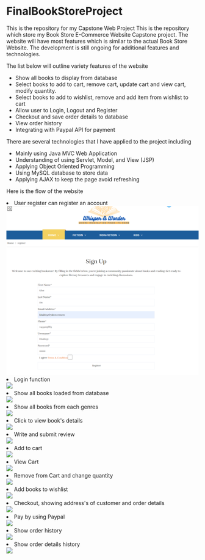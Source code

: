 # FinalBookStoreProject
 This is the repository for my Capstone Web Project
This is the repository which store my Book Store E-Commerce Website Capstone project. The website will have most features which is similar to the actual Book Store Website. The development is still ongoing for additional features and technologies.

The list below will outline variety features of the website
<ul>
<li>Show all books to display from database</li>
<li>Select books to add to cart, remove cart, update cart and view cart, modify quantity. </li>
<li>Select books to add to wishlist, remove and add item from wishlist to cart</li>
<li>Allow user to Login, Logout and Register</li>
<li>Checkout and save order details to database</li>
<li>View order history</li>
<li>Integrating with Paypal API for payment </li>
</ul>

There are several technologies that I have applied to the project including
<ul>
<li>Mainly using Java MVC Web Application</li>
<li>Understanding of using Servlet, Model, and View (JSP)</li>
<li>Applying Object Oriented Programming</li>
<li>Using MySQL database to store data</li>
<li>Applying AJAX to keep the page avoid refreshing</li>
</ul>

Here is the flow of the website
<li>User register can register an account</li>
<img src="https://raw.githubusercontent.com/khaido51/FinalBookStoreProject/main/screenshot/login.png">
<br>
<li>Login function</li>
<img src="https://github.com/khaido51/FinalBookStoreProject/assets/36833306/b72fce8d-e318-4ea2-9f9e-dc1272e9757f">
<br>
<li>Show all books loaded from database</li>
<img src="https://github.com/khaido51/FinalBookStoreProject/assets/36833306/4abd0ba9-16e7-483b-ab79-6230795ee840">
<br>
<li>Show all books from each genres</li>
<img src="https://github.com/khaido51/FinalBookStoreProject/assets/36833306/78b7b2a4-b340-4966-b8a0-ddc313d07a31">
<br>
<li>Click to view book's details</li>
<img src="https://github.com/khaido51/FinalBookStoreProject/assets/36833306/4ac41f28-29bf-470d-b957-fc34e603ab83">
<br>
<li>Write and submit review</li>
<img src="https://github.com/khaido51/FinalBookStoreProject/assets/36833306/31049f54-9b79-4ec3-8978-103b4528bb13">
<br>
<li>Add to cart</li>
<img src="https://github.com/khaido51/FinalBookStoreProject/assets/36833306/e20d72be-1a29-4f8b-9f16-b2ef36f65083">
<br>
<li>View Cart</li>
<img src="https://github.com/khaido51/FinalBookStoreProject/assets/36833306/03f0e19a-928e-41c1-8a33-57df1b3261a3">
<br>
<li>Remove from Cart and change quantity</li>
<img src="https://github.com/khaido51/FinalBookStoreProject/assets/36833306/f189add8-1744-412c-a149-30821b9b260e">
<br>
<li>Add books to wishlist</li>
<img src="https://github.com/khaido51/FinalBookStoreProject/assets/36833306/9e021cc1-6b37-473a-ac52-63f07d9e46fc">
<br>
<li>Checkout, showing address's of customer and order details</li>
<img src="https://github.com/khaido51/FinalBookStoreProject/assets/36833306/e73e8934-bbe3-4995-9f9b-b507d2e7e83edo51">
<br>
<li>Pay by using Paypal</li>
<img src="https://github.com/khaido51/FinalBookStoreProject/assets/36833306/3e6a55f3-b748-4527-86bc-89b66381ac27">
<br>
<li>Show order history</li>
<img src="https://github.com/khaido51/FinalBookStoreProject/assets/36833306/c3a2426f-2e29-4e87-a192-4767aadd5dce">
<br>
<li>Show order details history</li>
<img src="https://github.com/khaido51/FinalBookStoreProject/assets/36833306/637e98d3-f036-4d6e-868b-94115b4a20a2">


